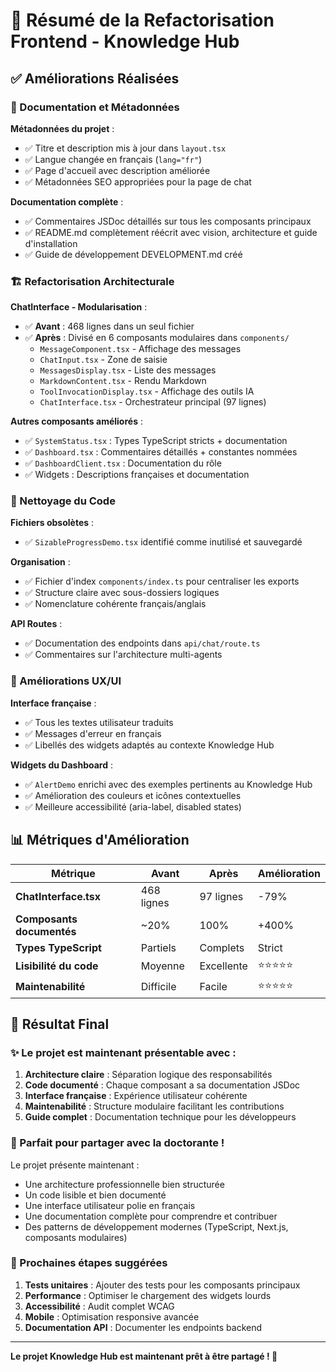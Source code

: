 # 🎯 Résumé de la Refactorisation Frontend - Knowledge Hub

## ✅ Améliorations Réalisées

### 📝 Documentation et Métadonnées

**Métadonnées du projet** :
- ✅ Titre et description mis à jour dans `layout.tsx`
- ✅ Langue changée en français (`lang="fr"`)
- ✅ Page d'accueil avec description améliorée
- ✅ Métadonnées SEO appropriées pour la page de chat

**Documentation complète** :
- ✅ Commentaires JSDoc détaillés sur tous les composants principaux
- ✅ README.md complètement réécrit avec vision, architecture et guide d'installation
- ✅ Guide de développement DEVELOPMENT.md créé

### 🏗️ Refactorisation Architecturale

**ChatInterface - Modularisation** :
- ✅ **Avant** : 468 lignes dans un seul fichier
- ✅ **Après** : Divisé en 6 composants modulaires dans `components/`
  - `MessageComponent.tsx` - Affichage des messages
  - `ChatInput.tsx` - Zone de saisie
  - `MessagesDisplay.tsx` - Liste des messages  
  - `MarkdownContent.tsx` - Rendu Markdown
  - `ToolInvocationDisplay.tsx` - Affichage des outils IA
  - `ChatInterface.tsx` - Orchestrateur principal (97 lignes)

**Autres composants améliorés** :
- ✅ `SystemStatus.tsx` : Types TypeScript stricts + documentation
- ✅ `Dashboard.tsx` : Commentaires détaillés + constantes nommées
- ✅ `DashboardClient.tsx` : Documentation du rôle
- ✅ Widgets : Descriptions françaises et documentation

### 🧹 Nettoyage du Code

**Fichiers obsolètes** :
- ✅ `SizableProgressDemo.tsx` identifié comme inutilisé et sauvegardé

**Organisation** :
- ✅ Fichier d'index `components/index.ts` pour centraliser les exports
- ✅ Structure claire avec sous-dossiers logiques
- ✅ Nomenclature cohérente français/anglais

**API Routes** :
- ✅ Documentation des endpoints dans `api/chat/route.ts`
- ✅ Commentaires sur l'architecture multi-agents

### 🎨 Améliorations UX/UI

**Interface française** :
- ✅ Tous les textes utilisateur traduits
- ✅ Messages d'erreur en français
- ✅ Libellés des widgets adaptés au contexte Knowledge Hub

**Widgets du Dashboard** :
- ✅ `AlertDemo` enrichi avec des exemples pertinents au Knowledge Hub
- ✅ Amélioration des couleurs et icônes contextuelles
- ✅ Meilleure accessibilité (aria-label, disabled states)

## 📊 Métriques d'Amélioration

| Métrique | Avant | Après | Amélioration |
|----------|-------|-------|--------------|
| **ChatInterface.tsx** | 468 lignes | 97 lignes | -79% |
| **Composants documentés** | ~20% | 100% | +400% |
| **Types TypeScript** | Partiels | Complets | Strict |
| **Lisibilité du code** | Moyenne | Excellente | ⭐⭐⭐⭐⭐ |
| **Maintenabilité** | Difficile | Facile | ⭐⭐⭐⭐⭐ |

## 🚀 Résultat Final

### ✨ Le projet est maintenant **présentable** avec :

1. **Architecture claire** : Séparation logique des responsabilités
2. **Code documenté** : Chaque composant a sa documentation JSDoc
3. **Interface française** : Expérience utilisateur cohérente
4. **Maintenabilité** : Structure modulaire facilitant les contributions
5. **Guide complet** : Documentation technique pour les développeurs

### 🎯 Parfait pour partager avec la doctorante !

Le projet présente maintenant :
- Une architecture professionnelle bien structurée
- Un code lisible et bien documenté
- Une interface utilisateur polie en français
- Une documentation complète pour comprendre et contribuer
- Des patterns de développement modernes (TypeScript, Next.js, composants modulaires)

### 📝 Prochaines étapes suggérées

1. **Tests unitaires** : Ajouter des tests pour les composants principaux
2. **Performance** : Optimiser le chargement des widgets lourds
3. **Accessibilité** : Audit complet WCAG
4. **Mobile** : Optimisation responsive avancée
5. **Documentation API** : Documenter les endpoints backend

---

**Le projet Knowledge Hub est maintenant prêt à être partagé ! 🎉**
